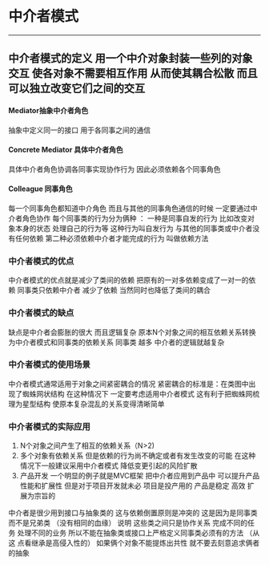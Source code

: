 # 中介者模式

----------

## 中介者模式的定义 用一个中介对象封装一些列的对象交互 使各对象不需要相互作用 从而使其耦合松散 而且可以独立改变它们之间的交互

#### Mediator抽象中介者角色
抽象中定义同一的接口  用于各同事之间的通信

#### Concrete Mediator 具体中介者角色
具体中介者角色协调各同事实现协作行为 因此必须依赖各个同事角色

#### Colleague 同事角色
每一个同事角色都知道中介角色 而且与其他的同事角色通信的时候 一定要通过中介者角色协作 每个同事类的行为分为俩种 ：
一种是同事自发的行为 比如改变对象本身的状态 处理自己的行为等 这种行为叫自发行为 与其他的同事类或中介者没有任何依赖
第二种必须依赖中介者才能完成的行为 叫做依赖方法


### 中介者模式的优点
中介者模式的优点就是减少了类间的依赖 把原有的一对多依赖变成了一对一的依赖 同事类只依赖中介者 减少了依赖
当然同时也降低了类间的耦合

### 中介者模式的缺点
缺点是中介者会膨胀的很大 而且逻辑复杂 原本N个对象之间的相互依赖关系转换为中介者模式和同事类的依赖关系  同事类
越多 中介者的逻辑就越复杂

### 中介者模式的使用场景
中介者模式通常适用于对象之间紧密耦合的情况 紧密耦合的标准是：在类图中出现了蜘蛛网状结构 在这种情况下
一定要考虑适用中介者模式 这有利于把蜘蛛网梳理为星型结构 使原本复杂混乱的关系变得清晰简单


### 中介者模式的实际应用
1. N个对象之间产生了相互的依赖关系（N>2)
2. 多个对象有依赖关系 但是依赖的行为尚不确定或者有发生改变的可能 在这种情况下一般建议采用中介者模式
降低变更引起的风险扩散
3. 产品开发 一个明显的例子就是MVC框架 把中介者应用到产品中 可以提升产品性能和扩展性 但是对于项目开发就未必
项目是投产用的 产品是稳定 高效 扩展为宗旨的

中介者是很少用到接口与抽象类的 这与依赖倒置原则是冲突的 这是因为是同事类而不是兄弟类 （没有相同的血缘） 说明
这些类之间只是协作关系 完成不同的任务 处理不同的业务 所以不能在抽象类或接口上严格定义同事类必须有的方法 （从这
点看继承是高侵入性的） 如果俩个对象不能提炼出共性 就不要去刻意追求俩者的抽象